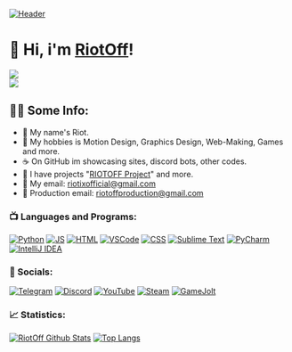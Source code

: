 [![Header](https://cdn.discordapp.com/attachments/1072852899174039573/1119317992585576521/riotoff_discord_banner.gif)](https://riotoff.lol)

# 🎳 Hi, i'm [RiotOff](https://www.youtube.com/@RiotOffx)!

[![](https://komarev.com/ghpvc/?username=RIOTOFF&logo=github&style=for-the-badge&color=000000)](https://github.com/RiotOff)
<br />
[![](https://img.shields.io/youtube/channel/subscribers/UCGtE7ehjGCAd-iJKwebq05w?color=black&label=YouTube%20Subs&logo=youtube&logoColor=red&style=for-the-badge)](https://youtube.com/@RiotOffX)
## 👨‍💻 Some Info:
- 🍕 My name's Riot.
- 🍩 My hobbies is Motion Design, Graphics Design, Web-Making, Games and more.
- ☕ On GitHub im showcasing sites, discord bots, other codes.
- 🍪 I have projects "[RIOTOFF Project](https://dsc.gg/riotoff)" and more.
- 🥪 My email: riotixofficial@gmail.com
- 🌭 Production email: riotoffproduction@gmail.com

### 📺 Languages and Programs:

[![Python](https://img.shields.io/badge/-Python-090909?style=for-the-badge&logo=python)](https://en.wikipedia.org/wiki/Python_(programming_language))
[![JS](https://img.shields.io/badge/-JS-090909?style=for-the-badge&logo=javascript)](https://wikipedia.org/wiki/JavaScript)
[![HTML](https://img.shields.io/badge/-HTML-090909?style=for-the-badge&logo=html5)](https://wikipedia.org/wiki/HTML)
[![VSCode](https://img.shields.io/badge/-VSCode-090909?style=for-the-badge&logo=VisualStudio&logoColor=00B6FF)](https://wikipedia.org/wiki/Visual_Studio_Code)
[![CSS](https://img.shields.io/badge/-CSS-090909?style=for-the-badge&logo=CSS3&logoColor=008CFF)](https://wikipedia.org/wiki/CSS)
[![Sublime Text](https://img.shields.io/badge/-Sublime%20Text-090909?style=for-the-badge&logo=SublimeText)](https://wikipedia.org/wiki/Sublime_Text)
[![PyCharm](https://img.shields.io/badge/-PyCharm-090909?style=for-the-badge&logo=pycharm)](https://wikipedia.org/wiki/PyCharm)
[![IntelliJ IDEA](https://img.shields.io/badge/-IntelliJ%20IDEA-090909?style=for-the-badge&logo=intellijidea)](https://wikipedia.org/wiki/IntelliJ_IDEA)

### 🍫 Socials:

[![Telegram](https://img.shields.io/badge/-Telegram-090909?style=for-the-badge&logo=Telegram)](https://t.me/riotoffprojectts)
[![Discord](https://img.shields.io/badge/-Discord-090909?style=for-the-badge&logo=Discord)](https://dsc.gg/riotoff)
[![YouTube](https://img.shields.io/badge/-YouTube-090909?style=for-the-badge&logo=YouTube&logoColor=E50000)](https://youtube.com/@RiotOffX)
[![Steam](https://img.shields.io/badge/-Steam-090909?style=for-the-badge&logo=Steam&logoColor=0050FF)](https://steamcommunity.com/profiles/76561199382745603/)
[![GameJolt](https://img.shields.io/badge/-Gamejolt-090909?style=for-the-badge&logo=Gamejolt&logoColor=A5FF00)](https://gamejolt.com/@RiotOff)

### 📈 Statistics:

[![RiotOff Github Stats](https://github-readme-stats.vercel.app/api?username=RiotOff&count_private=true&hide=contribs&show_icons=true&theme=radical)](https://github.com/RiotOff)
[![Top Langs](https://github-readme-stats.vercel.app/api/top-langs/?username=RiotOff&count_private=true&hide=tsql&langs_count=7&theme=radical&layout=compact)](https://github.com/RiotOff)

<!-- links -->
[Web-Site]: https://riotoff.lol
[Discord Server]: https://dsc.gg/riotoff
